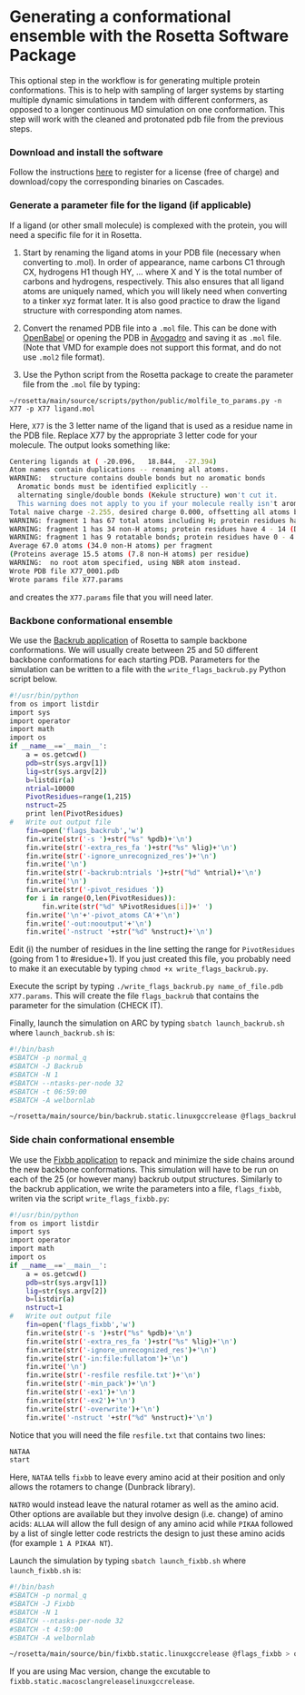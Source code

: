 # Generating a conformational ensemble with the Rosetta Software Package

This optional step in the workflow is for generating multiple protein conformations. This is to help with sampling of larger systems by starting multiple dynamic simulations in tandem with different conformers, as opposed to a longer continuous MD simulation on one conformation. This step will work with the cleaned and protonated pdb file from the previous steps.

### Download and install the software

Follow the instructions [here](https://www.rosettacommons.org/software/license-and-download) to register for a license (free of charge) and download/copy the corresponding binaries on Cascades.

### Generate a parameter file for the ligand (if applicable)

If a ligand (or other small molecule) is complexed with the protein, you will need a specific file for it in Rosetta. 

1) Start by renaming the ligand atoms in your PDB file (necessary when converting to .mol). In order of appearance, name carbons C1 through CX, hydrogens H1 though HY, ... where X and Y is the total number of carbons and hydrogens, respectively. This also ensures that all ligand atoms are uniquely named, which you will likely need when converting to a tinker xyz format later. It is also good practice to draw the ligand structure with corresponding atom names. 

2) Convert the renamed PDB file into a `.mol` file. This can be done with [OpenBabel](http://openbabel.org/wiki/Main_Page) or opening the PDB in [Avogadro](https://avogadro.cc/) and saving it as `.mol` file.(Note that VMD for example does not support this format, and do not use `.mol2` file format). 

3) Use the Python script from the Rosetta package to create the parameter file from the `.mol` file by typing:

`~/rosetta/main/source/scripts/python/public/molfile_to_params.py -n X77 -p X77 ligand.mol`

Here, `X77` is the 3 letter name of the ligand that is used as a residue name in the PDB file. Replace X77 by the appropriate 3 letter code for your molecule. The output looks something like:

```sh
Centering ligands at ( -20.096,   18.844,  -27.394)
Atom names contain duplications -- renaming all atoms.
WARNING:  structure contains double bonds but no aromatic bonds
  Aromatic bonds must be identified explicitly --
  alternating single/double bonds (Kekule structure) won't cut it.
  This warning does not apply to you if your molecule really isn't aromatic.
Total naive charge -2.255, desired charge 0.000, offsetting all atoms by 0.034
WARNING: fragment 1 has 67 total atoms including H; protein residues have 7 - 24 (DNA: 33)
WARNING: fragment 1 has 34 non-H atoms; protein residues have 4 - 14 (DNA: 22)
WARNING: fragment 1 has 9 rotatable bonds; protein residues have 0 - 4
Average 67.0 atoms (34.0 non-H atoms) per fragment
(Proteins average 15.5 atoms (7.8 non-H atoms) per residue)
WARNING:  no root atom specified, using NBR atom instead.
Wrote PDB file X77_0001.pdb
Wrote params file X77.params
```

and creates the `X77.params` file that you will need later. 

### Backbone conformational ensemble

We use the [Backrub application](https://www.rosettacommons.org/docs/latest/application_documentation/structure_prediction/backrub) of Rosetta to sample backbone conformations. We will usually create between 25 and 50 different backbone conformations for each starting PDB. Parameters for the simulation can be written to a file with the `write_flags_backrub.py` Python script below.

```sh
#!/usr/bin/python
from os import listdir
import sys
import operator
import math
import os
if __name__=='__main__':
	a = os.getcwd()
	pdb=str(sys.argv[1])
	lig=str(sys.argv[2])
	b=listdir(a)
	ntrial=10000
	PivotResidues=range(1,215)
	nstruct=25
	print len(PivotResidues)	
#	Write out output file
	fin=open('flags_backrub','w')
	fin.write(str('-s ')+str("%s" %pdb)+'\n')
	fin.write(str('-extra_res_fa ')+str("%s" %lig)+'\n')
	fin.write(str('-ignore_unrecognized_res')+'\n')
	fin.write('\n')
	fin.write(str('-backrub:ntrials ')+str("%d" %ntrial)+'\n')
	fin.write('\n')
	fin.write(str('-pivot_residues '))
	for i in range(0,len(PivotResidues)):
		fin.write(str("%d" %PivotResidues[i])+' ')
	fin.write('\n'+'-pivot_atoms CA'+'\n')
	fin.write('-out:nooutput'+'\n')
	fin.write('-nstruct '+str("%d" %nstruct)+'\n')

```
Edit (i) the number of residues in the line setting the range for `PivotResidues` (going from 1 to #residue+1). If you just created this file, you probably need to make it an executable by typing `chmod +x write_flags_backrub.py`.

Execute the script by typing `./write_flags_backrub.py name_of_file.pdb X77.params`. This will create the file `flags_backrub` that contains the parameter for the simulation (CHECK IT).

Finally, launch the simulation on ARC by typing `sbatch launch_backrub.sh` where `launch_backrub.sh` is:



```sh
#!/bin/bash
#SBATCH -p normal_q
#SBATCH -J Backrub
#SBATCH -N 1
#SBATCH --ntasks-per-node 32 
#SBATCH -t 06:59:00 
#SBATCH -A welbornlab

~/rosetta/main/source/bin/backrub.static.linuxgccrelease @flags_backrub
```


### Side chain conformational ensemble
We use the [Fixbb application](https://www.rosettacommons.org/docs/latest/application_documentation/design/fixbb) to repack and minimize the side chains around the new backbone conformations. This simulation will have to be run on each of the 25 (or however many) backrub output structures. Similarly to the backrub application, we write the parameters into a file, `flags_fixbb`, writen via the script `write_flags_fixbb.py`:

```sh
#!/usr/bin/python
from os import listdir
import sys
import operator
import math
import os
if __name__=='__main__':
	a = os.getcwd()
	pdb=str(sys.argv[1])
	lig=str(sys.argv[2])
	b=listdir(a)
	nstruct=1
#	Write out output file
	fin=open('flags_fixbb','w')
	fin.write(str('-s ')+str("%s" %pdb)+'\n')
	fin.write(str('-extra_res_fa ')+str("%s" %lig)+'\n')
	fin.write(str('-ignore_unrecognized_res')+'\n')
	fin.write(str('-in:file:fullatom')+'\n')
	fin.write('\n')
	fin.write(str('-resfile resfile.txt')+'\n')
	fin.write(str('-min_pack')+'\n')
	fin.write(str('-ex1')+'\n')
	fin.write(str('-ex2')+'\n')
	fin.write(str('-overwrite')+'\n')
	fin.write('-nstruct '+str("%d" %nstruct)+'\n')
```

Notice that you will need the file `resfile.txt` that contains two lines:

```sh
NATAA 
start

```
Here, `NATAA` tells `fixbb` to leave every amino acid at their position and only allows the rotamers to change (Dunbrack library). 

`NATRO` would instead leave the natural rotamer as well as the amino acid. 
Other options are available but they involve design (i.e. change) of amino acids: `ALLAA` will allow the full design of any amino acid while `PIKAA` followed by a list of single letter code restricts the design to just these amino acids (for example `1 A PIKAA NT`).

Launch the simulation by typing `sbatch launch_fixbb.sh` where `launch_fixbb.sh` is:


```sh
#!/bin/bash
#SBATCH -p normal_q
#SBATCH -J Fixbb
#SBATCH -N 1
#SBATCH --ntasks-per-node 32 
#SBATCH -t 4:59:00 
#SBATCH -A welbornlab

~/rosetta/main/source/bin/fixbb.static.linuxgccrelease @flags_fixbb > output.txt

```
If you are using Mac version, change the excutable to `fixbb.static.macosclangreleaselinuxgccrelease`.




